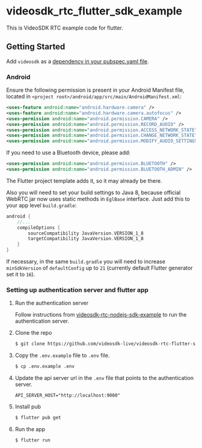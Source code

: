 # videosdk_rtc_flutter_sdk_example

This is VideoSDK RTC example code for flutter.

## Getting Started

Add `videosdk` as a [dependency in your pubspec.yaml file](https://flutter.io/using-packages/).

<!-- ### iOS

Add the following entry to your _Info.plist_ file, located in `<project root>/ios/Runner/Info.plist`:

```xml
<key>NSCameraUsageDescription</key>
<string>$(PRODUCT_NAME) Camera Usage!</string>
<key>NSMicrophoneUsageDescription</key>
<string>$(PRODUCT_NAME) Microphone Usage!</string>
```

This entry allows your app to access camera and microphone. -->

### Android

Ensure the following permission is present in your Android Manifest file, located in `<project root>/android/app/src/main/AndroidManifest.xml`:

```xml
<uses-feature android:name="android.hardware.camera" />
<uses-feature android:name="android.hardware.camera.autofocus" />
<uses-permission android:name="android.permission.CAMERA" />
<uses-permission android:name="android.permission.RECORD_AUDIO" />
<uses-permission android:name="android.permission.ACCESS_NETWORK_STATE" />
<uses-permission android:name="android.permission.CHANGE_NETWORK_STATE" />
<uses-permission android:name="android.permission.MODIFY_AUDIO_SETTINGS" />
```

If you need to use a Bluetooth device, please add:

```xml
<uses-permission android:name="android.permission.BLUETOOTH" />
<uses-permission android:name="android.permission.BLUETOOTH_ADMIN" />
```

The Flutter project template adds it, so it may already be there.

Also you will need to set your build settings to Java 8, because official WebRTC jar now uses static methods in `EglBase` interface. Just add this to your app level `build.gradle`:

```groovy
android {
    //...
    compileOptions {
        sourceCompatibility JavaVersion.VERSION_1_8
        targetCompatibility JavaVersion.VERSION_1_8
    }
}
```

If necessary, in the same `build.gradle` you will need to increase `minSdkVersion` of `defaultConfig` up to `21` (currently default Flutter generator set it to `16`).

### Setting up authentication server and flutter app

1. Run the authentication server

   Follow instructions from [videosdk-rtc-nodejs-sdk-example](https://github.com/videosdk-live/videosdk-rtc-nodejs-sdk-example) to run the authentication server.

2. Clone the repo

   ```sh
   $ git clone https://github.com/videosdk-live/videosdk-rtc-flutter-sdk-example.git
   ```

3. Copy the `.env.example` file to `.env` file.

   ```sh
   $ cp .env.example .env
   ```

4. Update the api server url in the `.env` file that points to the authentication server.

   ```
   API_SERVER_HOST="http://localhost:9000"
   ```

5. Install pub

   ```sh
   $ flutter pub get
   ```

6. Run the app

   ```sh
   $ flutter run
   ```
